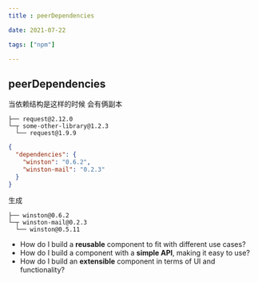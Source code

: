 ```yaml
---
title : peerDependencies

date: 2021-07-22

tags: ["npm"]

---
```

[](https://nodejs.org/es/blog/npm/peer-dependencies/)

## peerDependencies
当依赖结构是这样的时候 
会有俩副本

```shell
├── request@2.12.0
└─┬ some-other-library@1.2.3
  └── request@1.9.9
```

```json
{
  "dependencies": {
    "winston": "0.6.2",
    "winston-mail": "0.2.3"
  }
}
```
生成
```shell
├── winston@0.6.2
└─┬ winston-mail@0.2.3
  └── winston@0.5.11
```

- How do I build a **reusable** component to fit with different use cases?
- How do I build a component with a **simple API**, making it easy to use?
- How do I build an **extensible** component in terms of UI and functionality?